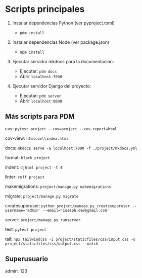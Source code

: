 # Scripts principales

1. Instalar dependencias Python (ver pyproject.toml)
   - `pdm install`
  
2. Instalar dependencias Node (ver package.json)
   - `npm install`

3. Ejecutar servidor mkdocs para la documentación:
   - Ejecutar: `pdm docs`
   - Abrir `localhost:7000`

4. Ejecutar servidor Django del proyecto:
   - Ejecutar: `pdm server`
   - Abrir `localhost:8000`

## Más scripts para PDM

cov: `pytest project --cov=project --cov-report=html`

cov-view: `htmlcov\\index.html`

docs: `mkdocs serve -a localhost:7000 -f ./project/mkdocs.yml`

format: `black project`

indent: `djhtml project -t 4`

linter: `ruff project`

makemigrations: `project/manage.py makemigrations`

migrate: `project/manage.py migrate`

createsuperuser: `python project/manage.py createsuperuser --username='admin' --email='ioseph.dev@gmail.com'`

server: `project/manage.py runserver`

test: `pytest project`

tail: `npx tailwindcss -i project/staticfiles/css/input.css -o project/staticfiles/css/output.css --watch`

## Superusuario

admin: 123
